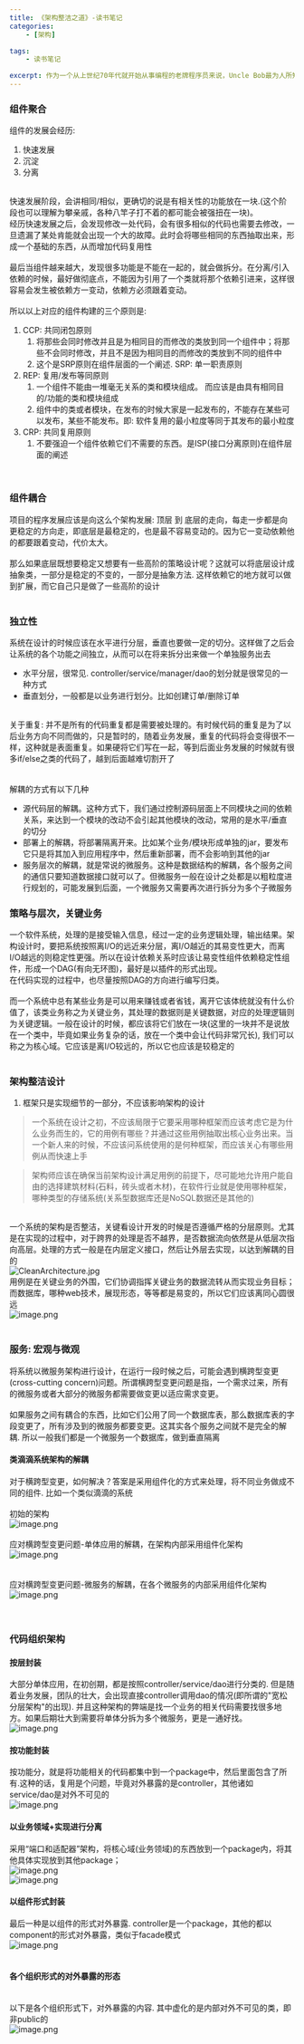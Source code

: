 ```yaml
---
title: 《架构整洁之道》-读书笔记
categories: 
    - [架构]

tags: 
    - 读书笔记

excerpt: 作为一个从上世纪70年代就开始从事编程的老牌程序员来说，Uncle Bob最为人所知的是他关于clean code的见解，但他对架构方面的理解也同样很精辟.
---
```

<a name="4B1fS"></a>
### 组件聚合
组件的发展会经历:

1. 快速发展
1. 沉淀
1. 分离


<br />快速发展阶段，会讲相同/相似，更确切的说是有相关性的功能放在一块.(这个阶段也可以理解为攀亲戚，各种八竿子打不着的都可能会被强扭在一块)。<br />经历快速发展之后，会发现修改一处代码，会有很多相似的代码也需要去修改，一旦遗漏了某处肯能就会出现一个大的故障。此时会将哪些相同的东西抽取出来，形成一个基础的东西，从而增加代码复用性<br />
<br />最后当组件越来越大，发现很多功能是不能在一起的，就会做拆分。在分离/引入依赖的时候，最好做彻底点，不能因为引用了一个类就将那个依赖引进来，这样很容易会发生被依赖方一变动，依赖方必须跟着变动。<br />
<br />所以以上对应的组件构建的三个原则是:

1. CCP: 共同闭包原则 
   1. 将那些会同时修改并且是为相同目的而修改的类放到同一个组件中；将那些不会同时修改，并且不是因为相同目的而修改的类放到不同的组件中
   1. 这个是SRP原则在组件层面的一个阐述. SRP: 单一职责原则
2. REP: 复用/发布等同原则
   1. 一个组件不能由一堆毫无关系的类和模块组成。 而应该是由具有相同目的/功能的类和模块组成
   1. 组件中的类或者模块，在发布的时候大家是一起发布的，不能存在某些可以发布，某些不能发布。即: 软件复用的最小粒度等同于其发布的最小粒度
3. CRP: 共同复用原则
   1. 不要强迫一个组件依赖它们不需要的东西。是ISP(接口分离原则)在组件层面的阐述


<br />

<a name="1TlOQ"></a>
### 组件耦合
项目的程序发展应该是向这么个架构发展: 顶层 到 底层的走向，每走一步都是向更稳定的方向走，即底层是最稳定的，也是最不容易变动的。因为它一变动依赖他的都要跟着变动，代价太大。<br />
<br />那么如果底层既想要稳定又想要有一些高阶的策略设计呢？这就可以将底层设计成抽象类，一部分是稳定的不变的，一部分是抽象方法. 这样依赖它的地方就可以做到扩展，而它自己只是做了一些高阶的设计<br />
<br />

<a name="x94Xs"></a>
### 独立性
系统在设计的时候应该在水平进行分层，垂直也要做一定的切分。这样做了之后会让系统的各个功能之间独立，从而可以在将来拆分出来做一个单独服务出去

- 水平分层，很常见. controller/service/manager/dao的划分就是很常见的一种方式
- 垂直划分，一般都是以业务进行划分。比如创建订单/删除订单


<br />关于重复: 并不是所有的代码重复都是需要被处理的。有时候代码的重复是为了以后业务方向不同而做的，只是暂时的，随着业务发展，重复的代码将会变得很不一样，这种就是表面重复。如果硬将它们写在一起，等到后面业务发展的时候就有很多if/else之类的代码了，越到后面越难切割开了<br />
<br />
<br />解耦的方式有以下几种

- 源代码层的解耦。这种方式下，我们通过控制源码层面上不同模块之间的依赖关系，来达到一个模块的改动不会引起其他模块的改动，常用的是水平/垂直的切分
- 部署上的解耦，将部署隔离开来。比如某个业务/模块形成单独的jar，要发布它只是将其加入到应用程序中，然后重新部署，而不会影响到其他的jar
- 服务层次的解耦，就是常说的微服务。这种是数据结构的解耦，各个服务之间的通信只要知道数据接口就可以了。但微服务一般在设计之处都是以粗粒度进行规划的，可能发展到后面，一个微服务又需要再次进行拆分为多个子微服务



<a name="4PZ1b"></a>
### 策略与层次，关键业务
一个软件系统，处理的是接受输入信息，经过一定的业务逻辑处理，输出结果。架构设计时，要把系统按照离I/O的远近来分层，离I/O越近的其易变性更大，而离I/O越远的则稳定性更强。所以在设计依赖关系时应该让易变性组件依赖稳定性组件，形成一个DAG(有向无环图)，最好是以插件的形式出现。<br />在代码实现的过程中，也尽量按照DAG的方向进行编写归类。<br />
<br />而一个系统中总有某些业务是可以用来赚钱或者省钱，离开它该体统就没有什么价值了，该类业务称之为关键业务，其处理的数据则是关键数据，对应的处理逻辑则为关键逻辑。一般在设计的时候，都应该将它们放在一块(这里的一块并不是说放在一个类中，毕竟如果业务复杂的话，放在一个类中会让代码非常冗长), 我们可以称之为核心域。它应该是离I/O较远的，所以它也应该是较稳定的<br />
<br />

<a name="Ek2Os"></a>
### 架构整洁设计


1. 框架只是实现细节的一部分，不应该影响架构的设计
> 一个系统在设计之初，不应该局限于它要采用哪种框架而应该考虑它是为什么业务而生的，它的用例有哪些？并通过这些用例抽取出核心业务出来。当一个新人来的时候，不应该问系统使用的是何种框架，而应该关心有哪些用例从而快速上手
> 

> 架构师应该在确保当前架构设计满足用例的前提下，尽可能地允许用户能自由的选择建筑材料(石料，砖头或者木材)，在软件行业就是使用哪种框架，哪种类型的存储系统(关系型数据库还是NoSQL数据还是其他的)


<br />一个系统的架构是否整洁，关键看设计开发的时候是否遵循严格的分层原则。尤其是在实现的过程中，对于跨界的处理是否不越界，是否数据流向依然是从低层次指向高层。处理的方式一般是在内层定义接口，然后让外层去实现，以达到解耦的目的<br />![CleanArchitecture.jpg](1.jpg)<br />用例是在关键业务的外围，它们协调指挥关键业务的数据流转从而实现业务目标；而数据库，哪种web技术，展现形态，等等都是易变的，所以它们应该离同心圆很远<br />![image.png](2.png)<br />
<br />

<a name="E4TFf"></a>
### 服务: 宏观与微观
将系统以微服务架构进行设计，在运行一段时候之后，可能会遇到横跨型变更(cross-cutting concern)问题。所谓横跨型变更问题是指，一个需求过来，所有的微服务或者大部分的微服务都需要做变更以适应需求变更。<br />
<br />如果服务之间有耦合的东西，比如它们公用了同一个数据库表，那么数据库表的字段变更了，所有涉及到的微服务都要变更。这其实各个服务之间就不是完全的解耦. 所以一般我们都是一个微服务一个数据库，做到垂直隔离<br />

<a name="CzaTe"></a>
#### 类滴滴系统架构的解耦
对于横跨型变更，如何解决？答案是采用组件化的方式来处理，将不同业务做成不同的组件. 比如一个类似滴滴的系统<br />
<br />初始的架构<br />![image.png](3.png)<br />
<br />应对横跨型变更问题-单体应用的解耦，在架构内部采用组件化架构<br />![image.png](4.png)<br />
<br />
<br />应对横跨型变更问题-微服务的解耦，在各个微服务的内部采用组件化架构<br />![image.png](5.png)<br />
<br />
<br />

<a name="hmxoQ"></a>
### 代码组织架构


<a name="d9GE9"></a>
#### 按层封装
大部分单体应用，在初创期，都是按照controller/service/dao进行分类的. 但是随着业务发展，团队的壮大，会出现直接controller调用dao的情况(即所谓的"宽松分层架构"的出现). 并且这种架构的弊端是找一个业务的相关代码需要找很多地方。如果后期壮大到需要将单体分拆为多个微服务，更是一通好找。<br />![image.png](6.png)<br />

<a name="ZP0wr"></a>
#### 按功能封装
按功能分，就是将功能相关的代码都集中到一个package中，然后里面包含了所有.这种的话，复用是个问题，毕竟对外暴露的是controller，其他诸如service/dao是对外不可见的<br />![image.png](7.png)<br />

<a name="mNvrO"></a>
#### 以业务领域+实现进行分离
采用“端口和适配器”架构，将核心域(业务领域)的东西放到一个package内，将其他具体实现放到其他package；<br />![image.png](8.png)<br />![image.png](9.png)<br />

<a name="jwJIS"></a>
#### 以组件形式封装
最后一种是以组件的形式对外暴露. controller是一个package，其他的都以component的形式对外暴露，类似于facade模式<br />![image.png](10.png)<br />
<br />

<a name="sKMN8"></a>
#### 各个组织形式的对外暴露的形态

<br />以下是各个组织形式下，对外暴露的内容. 其中虚化的是内部对外不可见的类，即非public的<br />![image.png](11.png)<br />
<br />
<br />
<br />


